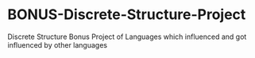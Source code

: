 # BONUS-Discrete-Structure-Project
Discrete Structure Bonus Project of Languages which influenced and got influenced by other languages
